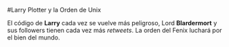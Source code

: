 #Larry Plotter y la Orden de Unix

El código de **Larry** cada vez se vuelve más peligroso, Lord **Blardermort**
y sus followers tienen cada vez más *retweets*. 
La orden del Fenix luchará por el bien del mundo.
